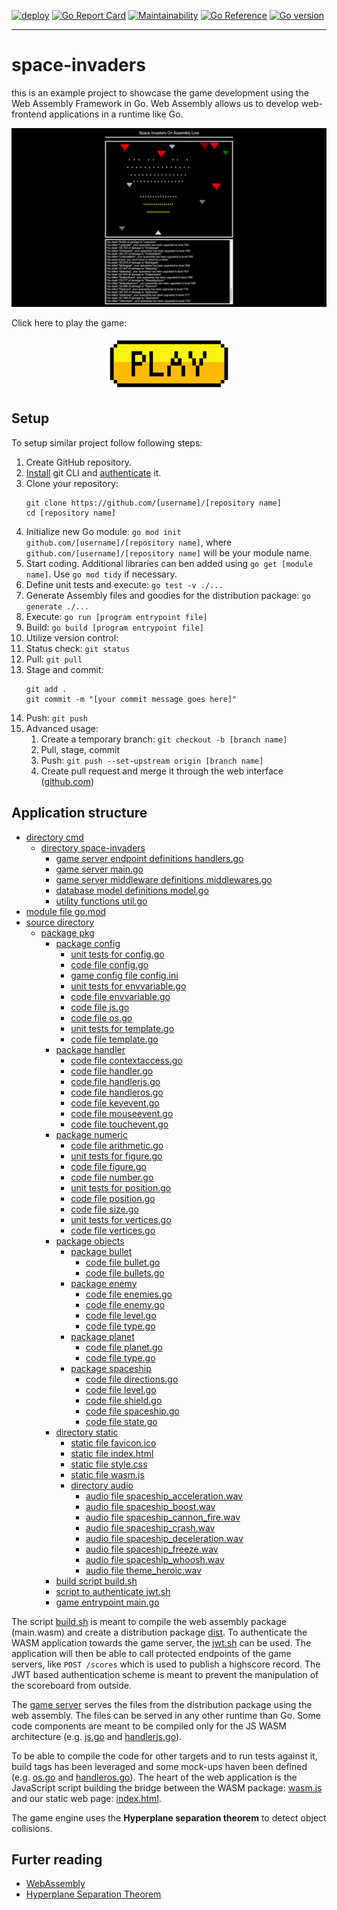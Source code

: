 [![deploy](https://github.com/sarumaj/edu-space-invaders/actions/workflows/deploy.yml/badge.svg)](https://github.com/sarumaj/edu-space-invaders/actions/workflows/deploy.yml)
[![Go Report Card](https://goreportcard.com/badge/github.com/sarumaj/edu-space-invaders)](https://goreportcard.com/report/github.com/sarumaj/edu-space-invaders)
[![Maintainability](https://img.shields.io/codeclimate/maintainability-percentage/sarumaj/edu-space-invaders.svg)](https://codeclimate.com/github/sarumaj/edu-space-invaders/maintainability)
[![Go Reference](https://pkg.go.dev/badge/github.com/sarumaj/edu-space-invaders.svg)](https://pkg.go.dev/github.com/sarumaj/edu-space-invaders)
[![Go version](https://img.shields.io/github/go-mod/go-version/sarumaj/edu-space-invaders?logo=go&label=&labelColor=gray)](https://go.dev)

---

# space-invaders

this is an example project to showcase the game development using the Web Assembly Framework in Go.
Web Assembly allows us to develop web-frontend applications in a runtime like Go.

<a href="https://youtu.be/t-5W3WgnDkI">
  <p align="center">
    <img src="assets/screenshot.png" alt="Gameover">
  </p>
</a>

Click here to play the game:

<a href="https://space-invaders.sarumaj.com">
  <p align="center">
    <img src="assets/play.png" alt="https://space-invaders.sarumaj.com" width="200" height="auto">
  </p>
</a>

## Setup

To setup similar project follow following steps:

1. Create GitHub repository.
2. [Install](https://github.com/git-guides/install-git) git CLI and [authenticate](https://docs.github.com/en/authentication/keeping-your-account-and-data-secure/about-authentication-to-github) it.
3. Clone your repository:
   ```
   git clone https://github.com/[username]/[repository name]
   cd [repository name]
   ```
4. Initialize new Go module: `go mod init github.com/[username]/[repository name]`, where `github.com/[username]/[repository name]` will be your module name.
5. Start coding. Additional libraries can ben added using `go get [module name]`. Use `go mod tidy` if necessary.
6. Define unit tests and execute: `go test -v ./...`
7. Generate Assembly files and goodies for the distribution package: `go generate ./...`
8. Execute: `go run [program entrypoint file]`
9. Build: `go build [program entrypoint file]`
10. Utilize version control:
11. Status check: `git status`
12. Pull: `git pull`
13. Stage and commit:
    ```
    git add .
    git commit -m "[your commit message goes here]"
    ```
14. Push: `git push`
15. Advanced usage:
    1. Create a temporary branch: `git checkout -b [branch name]`
    2. Pull, stage, commit
    3. Push: `git push --set-upstream origin [branch name]`
    4. Create pull request and merge it through the web interface ([github.com](github.com))

## Application structure

- [directory cmd](cmd)
  - [directory space-invaders](cmd/space-invaders)
    - [game server endpoint definitions handlers.go](cmd/space-invaders/handlers.go)
    - [game server main.go](cmd/space-invaders/main.go)
    - [game server middleware definitions middlewares.go](cmd/space-invaders/middlewares.go)
    - [database model definitions model.go](cmd/space-invaders/model.go)
    - [utility functions util.go](cmd/space-invaders/util.go)
- [module file go.mod](go.mod)
- [source directory](src)
  - [package pkg](src/pkg)
    - [package config](src/pkg/config)
      - [unit tests for config.go](src/pkg/config/config_test.go)
      - [code file config.go](src/pkg/config/config.go)
      - [game config file config.ini](src/pkg/config/config.ini)
      - [unit tests for envvariable.go](src/pkg/config/envvariable_test.go)
      - [code file envvariable.go](src/pkg/config/envvariable.go)
      - [code file js.go](src/pkg/config/js.go)
      - [code file os.go](src/pkg/config/os.go)
      - [unit tests for template.go](src/pkg/config/template_test.go)
      - [code file template.go](src/pkg/config/template.go)
    - [package handler](src/pkg/handler)
      - [code file contextaccess.go](src/pkg/handler/contextaccess.go)
      - [code file handler.go](src/pkg/handler/handler.go)
      - [code file handlerjs.go](src/pkg/handler/handlerjs.go)
      - [code file handleros.go](src/pkg/handler/handleros.go)
      - [code file keyevent.go](src/pkg/handler/keyevent.go)
      - [code file mouseevent.go](src/pkg/handler/mouseevent.go)
      - [code file touchevent.go](src/pkg/handler/touchevent.go)
    - [package numeric](src/pkg/numeric)
      - [code file arithmetic.go](src/pkg/numeric/arithmetic.go)
      - [unit tests for figure.go](src/pkg/numeric/figure_test.go)
      - [code file figure.go](src/pkg/numeric/figure.go)
      - [code file number.go](src/pkg/numeric/number.go)
      - [unit tests for position.go](src/pkg/numeric/position_test.go)
      - [code file position.go](src/pkg/numeric/position.go)
      - [code file size.go](src/pkg/numeric/size.go)
      - [unit tests for vertices.go](src/pkg/numeric/vertices_test.go)
      - [code file vertices.go](src/pkg/numeric/vertices.go)
    - [package objects](src/pkg/objects)
      - [package bullet](src/pkg/objects/bullet)
        - [code file bullet.go](src/pkg/objects/bullet.go)
        - [code file bullets.go](src/pkg/objects/bullets.go)
      - [package enemy](src/pkg/objects/enemy)
        - [code file enemies.go](src/pkg/objects/enemies.go)
        - [code file enemy.go](src/pkg/objects/enemy.go)
        - [code file level.go](src/pkg/objects/level.go)
        - [code file type.go](src/pkg/objects/type.go)
      - [package planet](src/pkg/objects/planet)
        - [code file planet.go](src/pkg/objects/planet/planet.go)
        - [code file type.go](src/pkg/objects/planet/type.go)
      - [package spaceship](src/pkg/objects/spaceship)
        - [code file directions.go](src/pkg/objects/directions.go)
        - [code file level.go](src/pkg/objects/level.go)
        - [code file shield.go](src/pkg/objects/shield.go)
        - [code file spaceship.go](src/pkg/objects/spaceship.go)
        - [code file state.go](src/pkg/objects/state.go)
    - [directory static](src/static)
      - [static file favicon.ico](src/static/favicon.ico)
      - [static file index.html](src/static/index.html)
      - [static file style.css](src/static/style.css)
      - [static file wasm.js](src/static/wasm.js)
      - [directory audio](src/static/audio)
        - [audio file spaceship_acceleration.wav](src/static/audio/spaceship_acceleration.wav)
        - [audio file spaceship_boost.wav](src/static/audio/spaceship_boost.wav)
        - [audio file spaceship_cannon_fire.wav](src/static/audio/spaceship_cannon_fire.wav)
        - [audio file spaceship_crash.wav](src/static/audio/spaceship_crash.wav)
        - [audio file spaceship_deceleration.wav](src/static/audio/spaceship_deceleration.wav)
        - [audio file spaceship_freeze.wav](src/static/audio/spaceship_freeze.wav)
        - [audio file spaceship_whoosh.wav](src/static/audio/spaceship_whoosh.wav)
        - [audio file theme_heroic.wav](src/static/audio/theme_heroic.wav)
    - [build script build.sh](src/build.sh)
    - [script to authenticate jwt.sh](src/jwt.sh)
    - [game entrypoint main.go](src/main.go)

The script [build.sh](src/build.sh) is meant to compile the web assembly package (main.wasm) and create a distribution package [dist](dist).
To authenticate the WASM application towards the game server, the [jwt.sh](src/jwt.sh) can be used. The application will then be able to call protected endpoints of the game servers, like `POST /scores` which is used to publish a highscore record. The JWT based authentication scheme is meant to prevent the manipulation of the scoreboard from outside.

The [game server](cmd/space-invaders/main.go) serves the files from the distribution package using the web assembly. The files can be served in any other runtime than Go.
Some code components are meant to be compiled only for the JS WASM architecture (e.g. [js.go](src/pkg/config/js.go) and [handlerjs.go](src/pkg/handler/handlerjs.go)).

To be able to compile the code for other targets and to run tests against it, build tags has been leveraged and some mock-ups haven been defined (e.g. [os.go](src/pkg/config/os.go) and [handleros.go](src/pkg/handler/handleros.go)). The heart of the web application is the JavaScript script building the bridge between the WASM package: [wasm.js](src/static/wasm.js) and our static web page: [index.html](src/static/index.html).

The game engine uses the **Hyperplane separation theorem** to detect object collisions.

## Furter reading

- [WebAssembly](https://go.dev/wiki/WebAssembly)
- [Hyperplane Separation Theorem](https://en.wikipedia.org/wiki/Hyperplane_separation_theorem)
